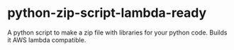 # python-zip-script-lambda-ready
A python script to make a zip file with libraries for your python code. 
Builds it AWS lambda compatible.
